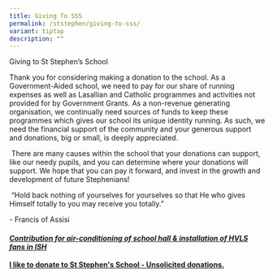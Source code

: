 ```yaml
---
title: Giving To SSS
permalink: /ststephen/giving-to-sss/
variant: tiptap
description: ""
---
```

<p>Giving to St Stephen’s School</p>
<p>Thank you for considering making a donation to the school. As a Government-Aided
school, we need to pay for our share of running expenses as well as Lasallian
and Catholic programmes and activities not provided for by Government Grants.
As a non-revenue generating organisation, we continually need sources of
funds to keep these programmes which gives our school its unique identity
running. As such, we need the financial support of the community and your
generous support and donations, big or small, is deeply appreciated.</p>
<p>&nbsp;There are many causes within the school that your donations can
support, like our needy pupils, and you can determine where your donations
will support. We hope that you can pay it forward, and invest in the growth
and development of future Stephenians!</p>
<p>&nbsp;“Hold back nothing of yourselves for yourselves so that He who gives
Himself totally to you may receive you totally.”</p>
<p>- Francis of Assisi</p>
<h4><strong><em><a href="https://go.gov.sg/sssair-conhall" rel="noopener nofollow" target="_blank">Contribution for air-conditioning of school hall &amp; installation of HVLS fans in ISH</a></em></strong></h4>
<p></p>
<p><strong><a href="https://go.gov.sg/givingtosss" rel="noopener nofollow" target="_blank">I like to donate to St Stephen's School - Unsolicited donations.</a></strong>
</p>
<p></p>